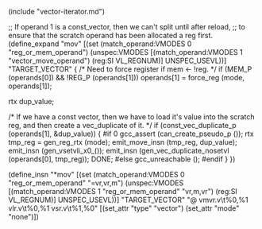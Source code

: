 (include "vector-iterator.md")

;; If operand 1 is a const_vector, then we can't split until after reload,
;; to ensure that the scratch operand has been allocated a reg first.
(define_expand "mov<mode>"
  [(set (match_operand:VMODES 0 "reg_or_mem_operand")
	(unspec:VMODES
	  [(match_operand:VMODES 1 "vector_move_operand")
	   (reg:SI VL_REGNUM)]
	 UNSPEC_USEVL))]
  "TARGET_VECTOR"
{
  /* Need to force register if mem <- !reg.  */
  if (MEM_P (operands[0]) && !REG_P (operands[1]))
    operands[1] = force_reg (<MODE>mode, operands[1]);

  rtx dup_value;

  /* If we have a const vector, then we have to load it's value into the
     scratch reg, and then create a vec_duplicate of it.  */
  if (const_vec_duplicate_p (operands[1], &dup_value))
    {
#if 0
      gcc_assert (can_create_pseudo_p ());
      rtx tmp_reg = gen_reg_rtx (<VSUBMODE>mode);
      emit_move_insn (tmp_reg, dup_value);
      emit_insn (gen_vsetvli_x0_<vlmode>());
      emit_insn (gen_vec_duplicate<mode>_nosetvl (operands[0], tmp_reg));
      DONE;
#else
      gcc_unreachable ();
#endif
    }
})

(define_insn "*mov<mode>"
  [(set (match_operand:VMODES 0 "reg_or_mem_operand"  "=vr,vr,m")
	(unspec:VMODES
	  [(match_operand:VMODES 1 "reg_or_mem_operand"  "vr,m,vr")
	   (reg:SI VL_REGNUM)]
	 UNSPEC_USEVL))]
  "TARGET_VECTOR"
  "@
   vmv<lmul>r.v\t%0,%1
   vl<lmul>r.v\t%0,%1
   vs<lmul>r.v\t%1,%0"
  [(set_attr "type" "vector")
   (set_attr "mode" "none")])
